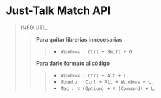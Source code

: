 # Just-Talk Match API
>INFO UTIL
>>**Para quitar librerias innecesarias** 
>>>- `Windows : Ctrl + Shift + O.`
>>
>>**Para darle formato al código**
>>>- `Windows : Ctrl + Alt + L.`
>>>- `Ubuntu : Ctrl + Alt + Windows + L.`
>>>- `Mac : ⌥ (Option) + ⌘ (Command) + L.`

